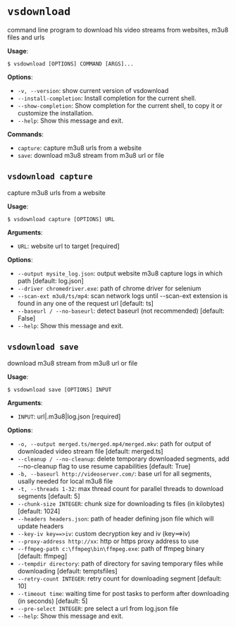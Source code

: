 # `vsdownload`

command line program to download hls video streams from websites, m3u8 files and urls

**Usage**:

```console
$ vsdownload [OPTIONS] COMMAND [ARGS]...
```

**Options**:

* `-v, --version`: show current version of vsdownload
* `--install-completion`: Install completion for the current shell.
* `--show-completion`: Show completion for the current shell, to copy it or customize the installation.
* `--help`: Show this message and exit.

**Commands**:

* `capture`: capture m3u8 urls from a website
* `save`: download m3u8 stream from m3u8 url or file

## `vsdownload capture`

capture m3u8 urls from a website

**Usage**:

```console
$ vsdownload capture [OPTIONS] URL
```

**Arguments**:

* `URL`: website url to target  [required]

**Options**:

* `--output mysite_log.json`: output website m3u8 capture logs in which path  [default: log.json]
* `--driver chromedriver.exe`: path of chrome driver for selenium
* `--scan-ext m3u8/ts/mp4`: scan network logs until --scan-ext extension is found in any one of the request url  [default: ts]
* `--baseurl / --no-baseurl`: detect baseurl (not recommended)  [default: False]
* `--help`: Show this message and exit.

## `vsdownload save`

download m3u8 stream from m3u8 url or file

**Usage**:

```console
$ vsdownload save [OPTIONS] INPUT
```

**Arguments**:

* `INPUT`: url|.m3u8|log.json  [required]

**Options**:

* `-o, --output merged.ts/merged.mp4/merged.mkv`: path for output of downloaded video stream file  [default: merged.ts]
* `--cleanup / --no-cleanup`: delete temporary downloaded segments, add --no-cleanup flag to use resume capabilities  [default: True]
* `-b, --baseurl http://videoserver.com/`: base url for all segments, usally needed for local m3u8 file
* `-t, --threads 1-32`: max thread count for parallel threads to download segments  [default: 5]
* `--chunk-size INTEGER`: chunk size for downloading ts files (in kilobytes)  [default: 1024]
* `--headers headers.json`: path of header defining json file which will update headers
* `--key-iv key==>iv`: custom decryption key and iv (key==>iv)
* `--proxy-address http://xx`: http or https proxy address to use
* `--ffmpeg-path c:\ffmpeg\bin\ffmpeg.exe`: path of ffmpeg binary  [default: ffmpeg]
* `--tempdir directory`: path of directory for saving temporary files while downloading  [default: temptsfiles]
* `--retry-count INTEGER`: retry count for downloading segment  [default: 10]
* `--timeout time`: waiting time for post tasks to perform after downloading (in seconds)  [default: 5]
* `--pre-select INTEGER`: pre select a url from log.json file
* `--help`: Show this message and exit.
